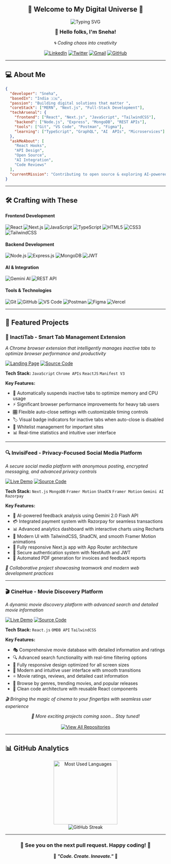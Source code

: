 <div align="center">

## 🌟 **Welcome to My Digital Universe** 🌟

<p align="center">
  <img src="https://readme-typing-svg.herokuapp.com?font=Fira+Code&size=28&duration=3000&pause=1000&color=36BCF7&center=true&vCenter=true&width=600&lines=Full-Stack+Developer;MERN+Stack+Developer;NextJS+Wizard;Open+Source+Contributor;Problem+Solver;Code+Craftsperson" alt="Typing SVG" style="margin-bottom: -10px;" />
</p>

### 👋 **Hello folks, I'm Sneha!**

🌀 _Coding chaos into creativity_

[![LinkedIn](https://img.shields.io/badge/LinkedIn-0A66C2?style=for-the-badge&logo=linkedin&logoColor=white)](https://www.linkedin.com/in/ss0807/)
[![Twitter](https://img.shields.io/badge/Twitter-000?style=for-the-badge&logo=twitter&logoColor=white)](https://x.com/SnehaDevs)
[![Gmail](https://img.shields.io/badge/Gmail-EE3C31?style=for-the-badge&logo=gmail&logoColor=white)](mailto:snehav2109@gmail.com)
[![GitHub](https://img.shields.io/badge/GitHub-171515?style=for-the-badge&logo=github&logoColor=white)](https://github.com/SnehaSharma245)

</div>

---

## 💻 About Me


```json
{
  "developer": "Sneha",
  "basedIn": "India 🇮🇳",
  "passion": "Building digital solutions that matter ",
  "coreStack": ["MERN", "Next.js", "Full-Stack Development"],
  "techArsenal": {
    "frontend": ["React", "Next.js", "JavaScript", "TailwindCSS"],
    "backend": ["Node.js", "Express", "MongoDB", "REST APIs"],
    "tools": ["Git", "VS Code", "Postman", "Figma"],
    "learning": ["TypeScript", "GraphQL", "AI  APIs", "Microservices"]
  },
  "askMeAbout": [
    "React Hooks",
    "API Design",
    "Open Source",
    "AI Integration",
    "Code Reviews"
  ],
  "currentMission": "Contributing to open source & exploring AI-powered web development"
}
```

---

## 🛠️ Crafting with These

#### **Frontend Development**

![React](https://img.shields.io/badge/React-20232A?style=for-the-badge&logo=react&logoColor=61DAFB)
![Next.js](https://img.shields.io/badge/Next.js-000000?style=for-the-badge&logo=next.js&logoColor=white)
![JavaScript](https://img.shields.io/badge/JavaScript-F7DF1E?style=for-the-badge&logo=javascript&logoColor=black)
![TypeScript](https://img.shields.io/badge/TypeScript-007ACC?style=for-the-badge&logo=typescript&logoColor=white)
![HTML5](https://img.shields.io/badge/HTML5-E34F26?style=for-the-badge&logo=html5&logoColor=white)
![CSS3](https://img.shields.io/badge/CSS3-1572B6?style=for-the-badge&logo=css3&logoColor=white)
![TailwindCSS](https://img.shields.io/badge/Tailwind_CSS-38B2AC?style=for-the-badge&logo=tailwind-css&logoColor=white)

#### **Backend Development**

![Node.js](https://img.shields.io/badge/Node.js-43853D?style=for-the-badge&logo=node.js&logoColor=white)
![Express.js](https://img.shields.io/badge/Express.js-404D59?style=for-the-badge&logo=express&logoColor=white)
![MongoDB](https://img.shields.io/badge/MongoDB-4EA94B?style=for-the-badge&logo=mongodb&logoColor=white)
![JWT](https://img.shields.io/badge/JWT-black?style=for-the-badge&logo=JSON%20web%20tokens)

#### **AI & Integration**

![Gemini AI](https://img.shields.io/badge/Google_AI-4285F4?style=for-the-badge&logo=google&logoColor=white)
![REST API](https://img.shields.io/badge/REST_API-02569B?style=for-the-badge&logo=api&logoColor=white)

#### **Tools & Technologies**

![Git](https://img.shields.io/badge/Git-F05032?style=for-the-badge&logo=git&logoColor=white)
![GitHub](https://img.shields.io/badge/GitHub-100000?style=for-the-badge&logo=github&logoColor=white)
![VS Code](https://img.shields.io/badge/VS_Code-0078D4?style=for-the-badge&logo=visual%20studio%20code&logoColor=white)
![Postman](https://img.shields.io/badge/Postman-FF6C37?style=for-the-badge&logo=postman&logoColor=white)
![Figma](https://img.shields.io/badge/Figma-F24E1E?style=for-the-badge&logo=figma&logoColor=white)
![Vercel](https://img.shields.io/badge/Vercel-000000?style=for-the-badge&logo=vercel&logoColor=white)

---

## 🚀 Featured Projects

### 🎯 **InactiTab - Smart Tab Management Extension**

_A Chrome browser extension that intelligently manages inactive tabs to optimize browser performance and productivity_

[![Landing Page](https://img.shields.io/badge/_Landing_Page-FF6B6B?style=for-the-badge&logo=vercel&logoColor=white)](https://github.com/SnehaSharma245/InactiTab-landing-page)
[![Source Code](https://img.shields.io/badge/_Source_Code-171515?style=for-the-badge&logo=github&logoColor=white)](https://github.com/SnehaSharma245/InactiTab)

**Tech Stack:** `JavaScript` `Chrome APIs` `ReactJS` `Manifest V3`

**Key Features:**

- 🔄 Automatically suspends inactive tabs to optimize memory and CPU usage
- ⚡ Significant browser performance improvements for heavy tab users
- 🎛️ Flexible auto-close settings with customizable timing controls
- 🏷️ Visual badge indicators for inactive tabs when auto-close is disabled
- 🔧 Whitelist management for important sites
- 📊 Real-time statistics and intuitive user interface

---

### 🔍 **InvisiFeed - Privacy-Focused Social Media Platform**

_A secure social media platform with anonymous posting, encrypted messaging, and advanced privacy controls_

[![Live Demo](https://img.shields.io/badge/_Live_Demo-00D2FF?style=for-the-badge&logo=vercel&logoColor=white)](https://invisifeed.vercel.app)
[![Source Code](https://img.shields.io/badge/_Source_Code-171515?style=for-the-badge&logo=github&logoColor=white)](https://github.com/zenoshubh/InvisiFeed)

**Tech Stack:** `Next.js` `MongoDB` `Framer Motion` `ShadCN` `Framer Motion` `Gemini AI` `Razorpay`

**Key Features:**

- 🤖 AI-powered feedback analysis using Gemini 2.0 Flash API
- 💳 Integrated payment system with Razorpay for seamless transactions
- 📊 Advanced analytics dashboard with interactive charts using Recharts
- 🎨 Modern UI with TailwindCSS, ShadCN, and smooth Framer Motion animations
- 📱 Fully responsive Next.js app with App Router architecture
- 🔐 Secure authentication system with NextAuth and JWT
- 📄 Automated PDF generation for invoices and feedback reports

_🤝 Collaborative project showcasing teamwork and modern web development practices_

---

### 🎬 **CineHue - Movie Discovery Platform**

_A dynamic movie discovery platform with advanced search and detailed movie information_

[![Live Demo](https://img.shields.io/badge/_Live_Demo-FF4655?style=for-the-badge&logo=vercel&logoColor=white)](https://cinehue.vercel.app)
[![Source Code](https://img.shields.io/badge/_Source_Code-171515?style=for-the-badge&logo=github&logoColor=white)](https://github.com/SnehaSharma245/CineHue)

**Tech Stack:** `React.js` `OMDB API` `TailwindCSS`

**Key Features:**

- 🎭 Comprehensive movie database with detailed information and ratings
- 🔍 Advanced search functionality with real-time filtering options
- 📱 Fully responsive design optimized for all screen sizes
- 🎨 Modern and intuitive user interface with smooth transitions
- ⭐ Movie ratings, reviews, and detailed cast information
- 🎪 Browse by genres, trending movies, and popular releases
- 🎯 Clean code architecture with reusable React components

_🎬 Bringing the magic of cinema to your fingertips with seamless user experience_

<div align="center">
  <i>🚀 More exciting projects coming soon... Stay tuned!</i>
</div>

<div align="center">
  <br/>
  <a href="https://github.com/yourusername?tab=repositories">
    <img src="https://img.shields.io/badge/📂_View_All_Repos-131414?style=for-the-badge&logo=github&logoColor=white" alt="View All Repositories" />
  </a>
</div>

---

## 📊 GitHub Analytics


<div align="center">
  <img src="https://github-readme-stats.vercel.app/api/top-langs/?username=SnehaSharma245&layout=compact&theme=tokyonight&hide_border=true&bg_color=0D1117&title_color=58A6FF&text_color=C9D1D9&langs_count=8" alt="Most Used Languages" height="200"/>
</div>

<div align="center">
  <img src="https://github-readme-streak-stats.herokuapp.com/?user=SnehaSharma245&theme=tokyonight&hide_border=true&background=0D1117&stroke=58A6FF&ring=79C0FF&fire=FF6B6B&currStreakLabel=C9D1D9" alt="GitHub Streak" />
</div>

---

<div align="center">

### 👋 See you on the next pull request. Happy coding! 🎉

💫 **_"Code. Create. Innovate."_** 💫

</div>
